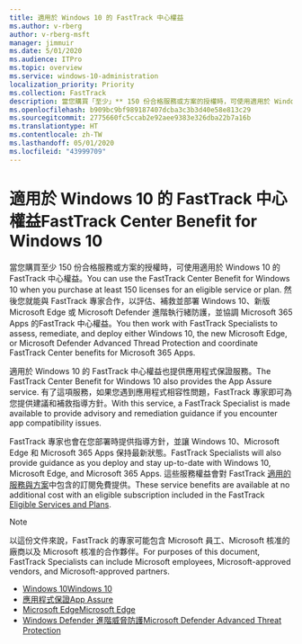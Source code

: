 ```yaml
---
title: 適用於 Windows 10 的 FastTrack 中心權益
ms.author: v-rberg
author: v-rberg-msft
manager: jimmuir
ms.date: 5/01/2020
ms.audience: ITPro
ms.topic: overview
ms.service: windows-10-administration
localization_priority: Priority
ms.collection: FastTrack
description: 當您購買「至少」** 150 份合格服務或方案的授權時，可使用適用於 Windows 10 的 FastTrack 中心權益。
ms.openlocfilehash: b909bc9bf989187407dcba3c3b3d40e58e813c29
ms.sourcegitcommit: 2775660fc5ccab2e92aee9383e326dba22b7a16b
ms.translationtype: HT
ms.contentlocale: zh-TW
ms.lasthandoff: 05/01/2020
ms.locfileid: "43999709"
---
```

# <a name="fasttrack-center-benefit-for-windows-10"></a><span data-ttu-id="a622b-103">適用於 Windows 10 的 FastTrack 中心權益</span><span class="sxs-lookup"><span data-stu-id="a622b-103">FastTrack Center Benefit for Windows 10</span></span>

<span data-ttu-id="a622b-104">當您購買至少 150 份合格服務或方案的授權時，可使用適用於 Windows 10 的 FastTrack 中心權益。</span><span class="sxs-lookup"><span data-stu-id="a622b-104">You can use the FastTrack Center Benefit for Windows 10 when you purchase at least 150 licenses for an eligible service or plan.</span></span> <span data-ttu-id="a622b-105">然後您就能與 FastTrack 專家合作，以評估、補救並部署 Windows 10、新版 Microsoft Edge 或 Microsoft Defender 進階執行緒防護，並協調 Microsoft 365 Apps 的FastTrack 中心權益。</span><span class="sxs-lookup"><span data-stu-id="a622b-105">You then work with FastTrack Specialists to assess, remediate, and deploy either Windows 10, the new Microsoft Edge, or Microsoft Defender Advanced Thread Protection and coordinate FastTrack Center benefits for Microsoft 365 Apps.</span></span> 

<span data-ttu-id="a622b-106">適用於 Windows 10 的 FastTrack 中心權益也提供應用程式保證服務。</span><span class="sxs-lookup"><span data-stu-id="a622b-106">The FastTrack Center Benefit for Windows 10 also provides the App Assure service.</span></span> <span data-ttu-id="a622b-107">有了這項服務，如果您遇到應用程式相容性問題，FastTrack 專家即可為您提供建議和補救指導方針。</span><span class="sxs-lookup"><span data-stu-id="a622b-107">With this service, a FastTrack Specialist is made available to provide advisory and remediation guidance if you encounter app compatibility issues.</span></span> 

<span data-ttu-id="a622b-108">FastTrack 專家也會在您部署時提供指導方針，並讓 Windows 10、Microsoft Edge 和 Microsoft 365 Apps 保持最新狀態。</span><span class="sxs-lookup"><span data-stu-id="a622b-108">FastTrack Specialists will also provide guidance as you deploy and stay up-to-date with Windows 10, Microsoft Edge, and Microsoft 365 Apps.</span></span> <span data-ttu-id="a622b-109">這些服務權益會對 FastTrack [適用的服務與方案](M365-eligible-services-and-plans.md)中包含的訂閱免費提供。</span><span class="sxs-lookup"><span data-stu-id="a622b-109">These service benefits are available at no additional cost with an eligible subscription included in the FastTrack [Eligible Services and Plans](M365-eligible-services-and-plans.md).</span></span>
  
> [!NOTE]
> <span data-ttu-id="a622b-110">以這份文件來說，FastTrack 的專家可能包含 Microsoft 員工、Microsoft 核准的廠商以及 Microsoft 核准的合作夥伴。</span><span class="sxs-lookup"><span data-stu-id="a622b-110">For purposes of this document, FastTrack Specialists can include Microsoft employees, Microsoft-approved vendors, and Microsoft-approved partners.</span></span> 
    
- [<span data-ttu-id="a622b-111">Windows 10</span><span class="sxs-lookup"><span data-stu-id="a622b-111">Windows 10</span></span>](Win-10-windows-10.md)
- [<span data-ttu-id="a622b-112">應用程式保證</span><span class="sxs-lookup"><span data-stu-id="a622b-112">App Assure</span></span>](Win-10-app-assure.md)
- [<span data-ttu-id="a622b-113">Microsoft Edge</span><span class="sxs-lookup"><span data-stu-id="a622b-113">Microsoft Edge</span></span>](Win-10-microsoft-edge.md)
- [<span data-ttu-id="a622b-114">Windows Defender 進階威脅防護</span><span class="sxs-lookup"><span data-stu-id="a622b-114">Microsoft Defender Advanced Threat Protection</span></span>](Win-10-microsoft-defender-atp.md)

